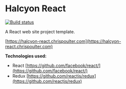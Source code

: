 # Halcyon React

[![Build status](https://ci.appveyor.com/api/projects/status/j070golbldar3dls?svg=true)](https://ci.appveyor.com/project/chrispoulter/halcyon-react)

A React web site project template.

[https://halcyon-react.chrispoulter.com](https://halcyon-react.chrispoulter.com)

**Technologies used:**

- React
[https://github.com/facebook/react/](https://github.com/facebook/react/)
- Redux
[https://github.com/reactjs/redux](https://github.com/reactjs/redux)
